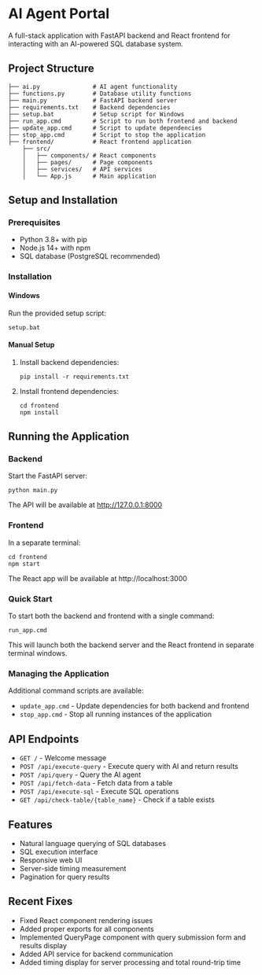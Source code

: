 # AI Agent Portal

A full-stack application with FastAPI backend and React frontend for interacting with an AI-powered SQL database system.

## Project Structure

```
├── ai.py               # AI agent functionality
├── functions.py        # Database utility functions
├── main.py             # FastAPI backend server
├── requirements.txt    # Backend dependencies
├── setup.bat           # Setup script for Windows
├── run_app.cmd         # Script to run both frontend and backend
├── update_app.cmd      # Script to update dependencies
├── stop_app.cmd        # Script to stop the application
├── frontend/           # React frontend application
    ├── src/
    │   ├── components/ # React components
    │   ├── pages/      # Page components
    │   ├── services/   # API services
    │   └── App.js      # Main application
```

## Setup and Installation

### Prerequisites

- Python 3.8+ with pip
- Node.js 14+ with npm
- SQL database (PostgreSQL recommended)

### Installation

#### Windows

Run the provided setup script:

```
setup.bat
```

#### Manual Setup

1. Install backend dependencies:
   ```
   pip install -r requirements.txt
   ```

2. Install frontend dependencies:
   ```
   cd frontend
   npm install
   ```

## Running the Application

### Backend

Start the FastAPI server:

```
python main.py
```

The API will be available at http://127.0.0.1:8000

### Frontend

In a separate terminal:

```
cd frontend
npm start
```

The React app will be available at http://localhost:3000

### Quick Start

To start both the backend and frontend with a single command:

```
run_app.cmd
```

This will launch both the backend server and the React frontend in separate terminal windows.

### Managing the Application

Additional command scripts are available:

- `update_app.cmd` - Update dependencies for both backend and frontend
- `stop_app.cmd` - Stop all running instances of the application

## API Endpoints

- `GET /` - Welcome message
- `POST /api/execute-query` - Execute query with AI and return results
- `POST /api/query` - Query the AI agent
- `POST /api/fetch-data` - Fetch data from a table
- `POST /api/execute-sql` - Execute SQL operations
- `GET /api/check-table/{table_name}` - Check if a table exists

## Features

- Natural language querying of SQL databases
- SQL execution interface
- Responsive web UI
- Server-side timing measurement
- Pagination for query results

## Recent Fixes

- Fixed React component rendering issues
- Added proper exports for all components
- Implemented QueryPage component with query submission form and results display
- Added API service for backend communication
- Added timing display for server processing and total round-trip time
